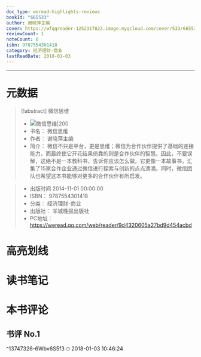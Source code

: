 ```yaml
---
doc_type: weread-highlights-reviews
bookId: "665533"
author: 谢晓萍主编
cover: https://wfqqreader-1252317822.image.myqcloud.com/cover/533/665533/t7_665533.jpg
reviewCount: 1
noteCount: 0
isbn: 9787554301418
category: 经济理财-商业
lastReadDate: 2018-01-03
---
```


---
# 元数据
> [!abstract] 微信思维
> - ![ 微信思维|200](https://wfqqreader-1252317822.image.myqcloud.com/cover/533/665533/t7_665533.jpg)
> - 书名： 微信思维
> - 作者： 谢晓萍主编
> - 简介：     微信不只是平台，更是思维；微信为合作伙伴提供了基础的连接能力，而最终使它开花结果倚靠的则是合作伙伴的智慧。因此，不要误解，这绝不是一本教科书，告诉你应该怎么做。它更像一本故事书，汇集了15家合作企业通过微信进行探索与创新的点点滴滴。同时，微信团队也希望这本书能够对更多的合作伙伴有所启发。

> - 出版时间 2014-11-01 00:00:00
> - ISBN： 9787554301418
> - 分类： 经济理财-商业
> - 出版社： 羊城晚报出版社
> - PC地址：https://weread.qq.com/web/reader/9d4320605a27bd9d454acbd

# 高亮划线

# 读书笔记

# 本书评论

## 书评 No.1 
 ^13747326-6Wbv6S5f3
⏱ 2018-01-03 10:46:24

